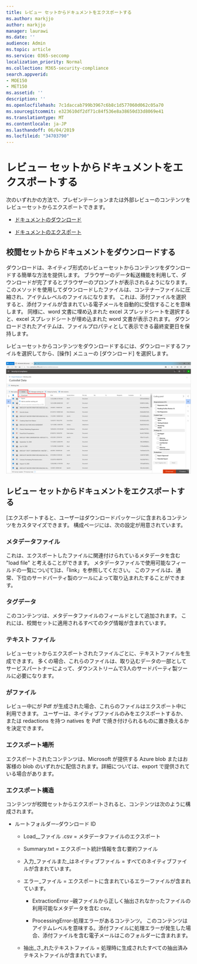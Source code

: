 ```yaml
---
title: レビュー セットからドキュメントをエクスポートする
ms.author: markjjo
author: markjjo
manager: laurawi
ms.date: ''
audience: Admin
ms.topic: article
ms.service: O365-seccomp
localization_priority: Normal
ms.collection: M365-security-compliance
search.appverid:
- MOE150
- MET150
ms.assetid: ''
description: ''
ms.openlocfilehash: 7c1daccab799b3967c6b8c1d577060d062c05a70
ms.sourcegitcommit: e323610df2df71c84f536e8a38650d33d8069e41
ms.translationtype: MT
ms.contentlocale: ja-JP
ms.lasthandoff: 06/04/2019
ms.locfileid: "34703790"
---
```

# <a name="export-documents-from-a-review-set"></a>レビュー セットからドキュメントをエクスポートする

次のいずれかの方法で、プレゼンテーションまたは外部レビューのコンテンツをレビューセットからエクスポートできます。

- [ドキュメントのダウンロード](#download-documents-from-a-review-set)
 
- [ドキュメントのエクスポート](#export-documents-from-a-review-set)

## <a name="download-documents-from-a-review-set"></a>校閲セットからドキュメントをダウンロードする

ダウンロードは、ネイティブ形式のレビューセットからコンテンツをダウンロードする簡単な方法を提供します。 ブラウザーのデータ転送機能を利用して、ダウンロードが完了するとブラウザーのプロンプトが表示されるようになります。 このメソッドを使用してダウンロードしたファイルは、コンテナーファイルに圧縮され、アイテムレベルのファイルになります。 これは、添付ファイルを選択すると、添付ファイルが含まれている電子メールを自動的に受信することを意味します。 同様に、word 文書に埋め込まれた excel スプレッドシートを選択すると、excel スプレッドシートが埋め込まれた word 文書が表示されます。 ダウンロードされたアイテムは、ファイルプロパティとして表示できる最終変更日を保持します。

レビューセットからコンテンツをダウンロードするには、ダウンロードするファイルを選択してから、[操作] メニューの [ダウンロード] を選択します。

![コンピューターの説明のスクリーンショットが自動的に生成される](../media/eDiscoDownload.png)

## <a name="export-documents-from-a-review-set"></a>レビュー セットからドキュメントをエクスポートする

[エクスポートすると、ユーザーはダウンロードパッケージに含まれるコンテンツをカスタマイズできます。 構成ページには、次の設定が用意されています。

### <a name="metadata-file"></a>メタデータファイル

これは、エクスポートしたファイルに関連付けられているメタデータを含む "load file" と考えることができます。 メタデータファイルで使用可能なフィールドの一覧につい\[て\]は、「link」を参照してください。 このファイルは、通常、下位の<sup></sup>サードパーティ製のツールによって取り込まれたすることができます。

### <a name="tag-data"></a>タグデータ

このコンテンツは、メタデータファイルのフィールドとして追加されます。 これには、校閲セットに適用されるすべてのタグ情報が含まれています。

### <a name="text-files"></a>テキスト ファイル

レビューセットからエクスポートされたファイルごとに、テキストファイルを生成できます。 多くの場合、これらのファイルは、取り込むデータの一部として<sup></sup>サービスパートナーによって、ダウンストリームで3人のサードパーティ製ツールに必要になります。

### <a name="redacted-files"></a>がファイル

レビュー中にが Pdf が生成された場合、これらのファイルはエクスポート中に利用できます。 ユーザーは、ネイティブファイルのみをエクスポートするか、または redactions を持つ natives を Pdf で焼き付けられるものに置き換えるかを決定できます。

### <a name="export-location"></a>エクスポート場所

エクスポートされたコンテンツは、Microsoft が提供する Azure blob またはお客様の blob のいずれかに配信されます。詳細については、export で提供されている場合があります。

### <a name="export-structure"></a>エクスポート構造

コンテンツが校閲セットからエクスポートされると、コンテンツは次のように構成されます。

  - ルートフォルダー–ダウンロード ID
    
      - Load\_\_ファイル .csv = メタデータファイルのエクスポート
    
      - Summary.txt = エクスポート統計情報を含む要約ファイル
    
      - 入力\_ファイルまた\_はネイティブファイル = すべてのネイティブファイルが含まれています。
    
      - エラー\_ファイル = エクスポートに含まれているエラーファイルが含まれています。
        
          - ExtractionError –親ファイルから正しく抽出されなかったファイルの利用可能なメタデータを含む csv。
        
          - ProcessingError-処理エラーがあるコンテンツ。 このコンテンツはアイテムレベルを意味する。添付ファイルに処理エラーが発生した場合、添付ファイルを含む電子メールはこのフォルダーに含まれます。
    
      - 抽出\_さ\_れたテキストファイル = 処理時に生成されたすべての抽出済みテキストファイルが含まれています。